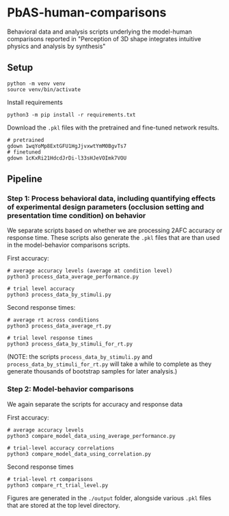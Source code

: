 # PbAS-human-comparisons
Behavioral data and analysis scripts underlying the model-human comparisons reported in "Perception of 3D shape integrates intuitive physics and analysis by synthesis"

## Setup

```
python -m venv venv
source venv/bin/activate
```

Install requirements
```
python3 -m pip install -r requirements.txt
```


Download the `.pkl` files with the pretrained and fine-tuned network results.

```
# pretrained
gdown 1wqYoMp8ExtGFU1HgJjvxwtYmM0BgvTs7
# finetuned
gdown 1cKxRi21HdcdJrDi-l33sHJeVOImk7VOU
```

## Pipeline

### Step 1: Process behavioral data, including quantifying effects of experimental design parameters (occlusion setting and presentation time condition) on behavior 

We separate scripts based on whether we are processing 2AFC accuracy or response time. These scripts also generate the `.pkl` files that are than used in the model-behavior comparisons scripts. 

First accuracy: 

```
# average accuracy levels (average at condition level)
python3 process_data_average_performance.py

# trial level accuracy
python3 process_data_by_stimuli.py
```

Second response times:

```
# average rt across conditions
python3 process_data_average_rt.py

# trial level response times
python3 process_data_by_stimuli_for_rt.py
```

(NOTE: the scripts `process_data_by_stimuli.py` and  `process_data_by_stimuli_for_rt.py` will take a while to complete as they generate thousands of bootstrap samples for later analysis.)

### Step 2: Model-behavior comparisons

We again separate the scripts for accuracy and response data

First accuracy:

```
# average accuracy levels
python3 compare_model_data_using_average_performance.py

# trial-level accuracy correlations
python3 compare_model_data_using_correlation.py
```

Second response times

```
# trial-level rt comparisons
python3 compare_rt_trial_level.py
```

Figures are generated in the `./output` folder, alongside various `.pkl` files that are stored at the top level directory. 
